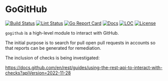 # GoGitHub

[![Build Status][build-status-svg]][build-status-url]
[![Lint Status][lint-status-svg]][lint-status-url]
[![Go Report Card][goreport-svg]][goreport-url]
[![Docs][docs-godoc-svg]][docs-godoc-url]
[![LOC][loc-svg]][loc-url]
[![License][license-svg]][license-url]

 [build-status-svg]: https://github.com/grokify/gogithub/actions/workflows/test.yaml/badge.svg?branch=main
 [build-status-url]: https://github.com/grokify/gogithub/actions/workflows/test.yaml
 [lint-status-svg]: https://github.com/grokify/gogithub/actions/workflows/lint.yaml/badge.svg?branch=main
 [lint-status-url]: https://github.com/grokify/gogithub/actions/workflows/lint.yaml
 [goreport-svg]: https://goreportcard.com/badge/github.com/grokify/gogithub
 [goreport-url]: https://goreportcard.com/report/github.com/grokify/gogithub
 [codeclimate-status-svg]: https://codeclimate.com/github/grokify/gogithub/badges/gpa.svg
 [codeclimate-status-url]: https://codeclimate.com/github/grokify/gogithub
 [docs-godoc-svg]: https://pkg.go.dev/badge/github.com/grokify/gogithub
 [docs-godoc-url]: https://pkg.go.dev/github.com/grokify/gogithub
 [loc-svg]: https://tokei.rs/b1/github/grokify/gogithub
 [loc-url]: https://github.com/grokify/gogithub
 [license-svg]: https://img.shields.io/badge/license-MIT-blue.svg
 [license-url]: https://github.com/grokify/gogithub/blob/master/LICENSE

`gogithub` is a high-level module to interact with GitHub.

The initial purpose is to search for pull open pull requests in accounts so that reports can be
generated for remediation.

The inclusion of checks is being investigated:

https://docs.github.com/en/rest/guides/using-the-rest-api-to-interact-with-checks?apiVersion=2022-11-28